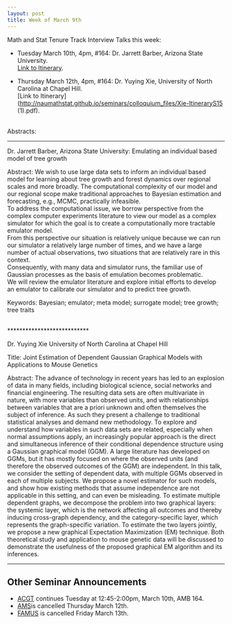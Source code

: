 ```yaml
---
layout: post
title: Week of March 9th
---
```


Math and Stat Tenure Track Interview Talks this week:<br>

- Tuesday  March 10th, 4pm, #164: Dr. Jarrett Barber, Arizona State University.<br>
[Link to Itinerary](http://naumathstat.github.io/seminars/colloquium_files/Barber-ItineraryS15.pdf).<br>

- Thursday March 12th, 4pm, #164: Dr. Yuying Xie, University of North Carolina at Chapel Hill.<br>
[Link to Itinerary](http://naumathstat.github.io/seminars/colloquium_files/Xie-ItineraryS15 (1).pdf).<br><br>

Abstracts:
***************************

Dr. Jarrett Barber, Arizona State University: Emulating an individual based model of tree growth

Abstract: We wish to use large data sets to inform an individual based model for learning about tree growth and forest dynamics 
over regional scales and more broadly.  The computational complexity of our model and our 
regional scope make traditional approaches to Bayesian estimation and forecasting, e.g., MCMC, practically infeasible.  
To address the computational issue, we borrow perspective from the complex computer experiments literature to 
view our model as a complex simulator for which the goal is to create a computationally more tractable emulator model.  
From this perspective our situation is relatively unique because we can run our simulator a relatively large number of times, 
and we have a large number of actual observations, two situations that are relatively rare in this context.  
Consequently, with many data and simulator runs, 
the familiar use of Gaussian processes as the basis of emulation becomes problematic.  
We will review the
emulator literature and explore initial efforts to develop an emulator to calibrate our simulator and to predict tree growth.

Keywords: Bayesian; emulator; meta model; surrogate model; tree growth; tree traits

<br>
***************************

Dr. Yuying Xie
University of North Carolina at Chapel Hill
 
Title: Joint Estimation of Dependent Gaussian Graphical Models with Applications to Mouse Genetics

Abstract:  The advance of technology in recent years has led to an explosion of data in many fields, including biological science, social networks and financial engineering. 
The resulting data sets are often multivariate in nature, with more variables than observed units, and with relationships between variables that are a priori 
unknown and often themselves the subject of inference. As such they present a challenge to traditional statistical analyses and demand new methodology. 
To explore and understand how variables in such data sets are related, especially when normal assumptions apply, an increasingly popular approach is the direct and 
simultaneous inference of their conditional dependence structure using a Gaussian graphical model (GGM). A large literature has developed on GGMs, but it has mostly 
focused on where the observed units (and therefore the observed outcomes of the GGM) are independent. In this talk, we consider the setting of dependent data, 
with multiple GGMs observed in each of multiple subjects. We propose a novel estimator for such models, and show how existing methods that assume independence are not 
applicable in this setting, and can even be misleading.  To estimate multiple dependent graphs, we decompose the problem into two graphical layers: the systemic layer, 
which is the network affecting all outcomes and thereby inducing cross-graph dependency, and the category-specific layer, which represents the graph-specific variation. 
To estimate the two layers jointly, we propose a new graphical Expectation Maximization (EM) technique.  Both theoretical study and application to mouse genetic data 
will be discussed to demonstrate the usefulness of the proposed graphical EM algorithm and its inferences.

***************************

## Other Seminar Announcements ##

- [ACGT](acgtSpring2015) continues Tuesday at 12:45-2:00pm, March 10th, AMB 164.  
- [AMS](amsSpring2015)is cancelled Thursday March 12th.
- [FAMUS](famusSpring2015) is cancelled Friday March 13th.
